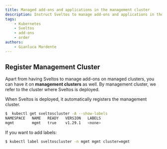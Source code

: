 ```yaml
---
title: Managed add-ons and applications in the management cluster
description: Instruct Sveltos to manage add-ons and applications in the management cluster as well
tags:
    - Kubernetes
    - Sveltos
    - add-ons
    - order
authors:
    - Gianluca Mardente
---
```


## Register Management Cluster

Apart from having Sveltos to manage add-ons on managed clusters, you can have it on **management clusters** as well. By management cluster, we refer to the cluster where Sveltos is deployed.

When Sveltos is deployed, it automatically registers the management cluster.

```bash
$  kubectl get sveltoscluster -A --show-labels
NAMESPACE   NAME   READY   VERSION   LABELS
mgmt        mgmt   true    v1.29.1   <none>
```

If you want to add labels:

```bash
$ kubectl label sveltoscluster -n mgmt mgmt cluster=mgmt
```